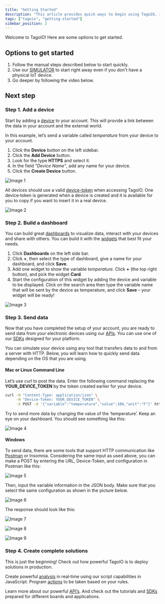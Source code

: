 ```yaml
---
title: "Getting Started"
description: "This article provides quick ways to begin using TagoIO, including manual steps, a simulator option, and an introductory video, plus the first step to add a device."
tags: ["tagoio", "getting-started"]
sidebar_position: 2
---
```


Welcome to TagoIO! Here are some options to get started.

## Options to get started

1. Follow the manual steps described below to start quickly.
2. Use our [SIMULATOR](/tagoio/devices/simulator-data-stream.md) to start
   right away even if you don't have a physical IoT device.
3. Go deeper by following the video below.

<YouTube videoId="HJClC9dbZcM" title="TagoIO | Getting Started" />

## Next step

### Step 1. Add a device

Start by adding a [device](https://admin.tago.io/devices) to your account. This
will provide a link between the data in your account and the external world.

In this example, let’s send a variable called _temperature_ from your device to
your account.

1. Click the **Device** button on the left sidebar.
2. Click the **Add Device** button.
3. Look for the type **HTTPS** and select it.
4. In the field _"Device Name"_, add any name for your device.
5. Click the **Create Device** button.

![Image 1](/docs_imagem/tagoio/throw-miA.gif)

All devices should use a valid
[device-token](/tagoio/devices/device-token.md) when accessing TagoIO. One
device‑token is generated when a device is created and it is available for you
to copy if you want to insert it in a real device.

![Image 2](/docs_imagem/tagoio/token-cj4.gif)

### Step 2. Build a dashboard

You can build great [dashboards](/docs/tagoio/dashboards/) to visualize data,
interact with your devices and share with others. You can build it with the
[widgets](/docs/tagoio/widgets/) that best fit your needs.

1. Click **Dashboards** on the left side bar.
2. Click **+**, then select the type of dashboard, give a name for your
   dashboard, and click **Save**.
3. Add one widget to show the variable _temperature_. Click **+** (the top right
   button), and pick the widget **Card**.
4. Start the configuration of this widget by adding the device and variable to
   be displayed. Click on the search area then type the variable name that will
   be sent by the device as temperature, and click **Save** – your widget will
   be ready!

![Image 3](/docs_imagem/tagoio/temp-3UQ.gif)

### Step 3. Send data

Now that you have completed the setup of your account, you are ready to send
data from your electronic devices using our [APIs](/tagodeploy/project/project-services/api.md). You can
use one of our [SDKs](/docs/tagoio/analysis/sdk/) designed for your platform.

You can simulate your device using any tool that transfers data to and from a
server with HTTP. Below, you will learn how to quickly send data depending on
the OS that you are using.

#### Mac or Linux Command Line

Let’s use curl to post the data. Enter the following command replacing the
**YOUR_DEVICE_TOKEN** by the token created earlier for your device.

```bash
curl -H "Content-Type: application/json" \
     -H "Device-Token: YOUR_DEVICE_TOKEN" \
     -X POST -d '{"variable":"temperature","value":100,"unit":"F"}' https://api.tago.io/data
```

Try to send more data by changing the value of the ‘temperature’. Keep an eye on
your dashboard. You should see something like this:

![Image 4](/docs_imagem/tagoio/1621971979910-jRM.png)

#### Windows

To send data, there are some tools that support HTTP communication like
[Postman](https://api.docs.tago.io/#intro) or Insomnia. Considering the same
input as used above, you can make a POST by entering the URL, Device-Token, and
configuration in Postman like this:

![Image 5](/docs_imagem/tagoio/postman1-OU0.png)

Then, input the variable information in the JSON body. Make sure that you select
the same configuration as shown in the picture below.

![Image 6](/docs_imagem/tagoio/postman2-rSE.png)

The response should look like this:

![Image 7](/docs_imagem/tagoio/postman3-wEs.png)

![Image 8](/docs_imagem/tagoio/postman-DU8.gif)

![Image 9](/docs_imagem/tagoio/1621972232616-8Gk.png)

### Step 4. Create complete solutions

This is just the beginning! Check out how powerful TagoIO is to deploy solutions
in production.

Create powerful [analysis](/docs/tagoio/analysis/) in real‑time using our script
capabilities in JavaScript. Program [actions](/docs/tagoio/actions/) to be taken
based on your rules.

Learn more about our powerful [API’s](/tagodeploy/project/project-services/api.md). And check out the
tutorials and [SDKs](/docs/tagoio/analysis/sdk/) prepared for different boards
and applications.
